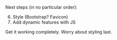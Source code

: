 Next steps (in no particular order):



6. Style (Bootstrap? Favicon)
14. Add dynamic features with JS

Get it working completely. Worry about styling last.
